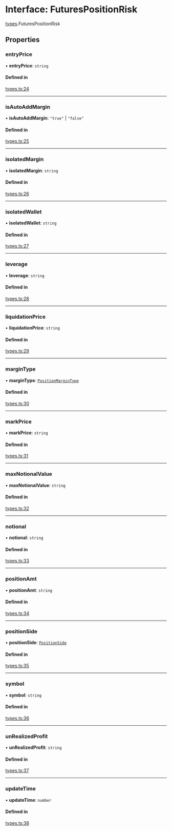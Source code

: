 # Interface: FuturesPositionRisk

[types](../modules/types.md).FuturesPositionRisk

## Properties

### entryPrice

• **entryPrice**: `string`

#### Defined in

[types.ts:24](https://github.com/Altamoon/altamoon/blob/c26d09e/app/api/types.ts#L24)

___

### isAutoAddMargin

• **isAutoAddMargin**: ``"true"`` \| ``"false"``

#### Defined in

[types.ts:25](https://github.com/Altamoon/altamoon/blob/c26d09e/app/api/types.ts#L25)

___

### isolatedMargin

• **isolatedMargin**: `string`

#### Defined in

[types.ts:26](https://github.com/Altamoon/altamoon/blob/c26d09e/app/api/types.ts#L26)

___

### isolatedWallet

• **isolatedWallet**: `string`

#### Defined in

[types.ts:27](https://github.com/Altamoon/altamoon/blob/c26d09e/app/api/types.ts#L27)

___

### leverage

• **leverage**: `string`

#### Defined in

[types.ts:28](https://github.com/Altamoon/altamoon/blob/c26d09e/app/api/types.ts#L28)

___

### liquidationPrice

• **liquidationPrice**: `string`

#### Defined in

[types.ts:29](https://github.com/Altamoon/altamoon/blob/c26d09e/app/api/types.ts#L29)

___

### marginType

• **marginType**: [`PositionMarginType`](../modules/types.md#positionmargintype)

#### Defined in

[types.ts:30](https://github.com/Altamoon/altamoon/blob/c26d09e/app/api/types.ts#L30)

___

### markPrice

• **markPrice**: `string`

#### Defined in

[types.ts:31](https://github.com/Altamoon/altamoon/blob/c26d09e/app/api/types.ts#L31)

___

### maxNotionalValue

• **maxNotionalValue**: `string`

#### Defined in

[types.ts:32](https://github.com/Altamoon/altamoon/blob/c26d09e/app/api/types.ts#L32)

___

### notional

• **notional**: `string`

#### Defined in

[types.ts:33](https://github.com/Altamoon/altamoon/blob/c26d09e/app/api/types.ts#L33)

___

### positionAmt

• **positionAmt**: `string`

#### Defined in

[types.ts:34](https://github.com/Altamoon/altamoon/blob/c26d09e/app/api/types.ts#L34)

___

### positionSide

• **positionSide**: [`PositionSide`](../modules/types.md#positionside)

#### Defined in

[types.ts:35](https://github.com/Altamoon/altamoon/blob/c26d09e/app/api/types.ts#L35)

___

### symbol

• **symbol**: `string`

#### Defined in

[types.ts:36](https://github.com/Altamoon/altamoon/blob/c26d09e/app/api/types.ts#L36)

___

### unRealizedProfit

• **unRealizedProfit**: `string`

#### Defined in

[types.ts:37](https://github.com/Altamoon/altamoon/blob/c26d09e/app/api/types.ts#L37)

___

### updateTime

• **updateTime**: `number`

#### Defined in

[types.ts:38](https://github.com/Altamoon/altamoon/blob/c26d09e/app/api/types.ts#L38)

